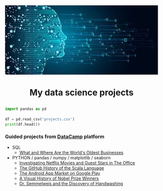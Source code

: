 <p align="center">
<img  src="datascience.jpg" width="600" height="auto">
<h1>
<p align="center">My data science projects</p>
</h1>

```python
import pandas as pd

df = pd.read_csv('projects.csv')
print(df.head())

```






### Guided projects from [DataCamp](www.datacamp.com) platform
* SQL
   * [What and Where Are the World's Oldest Businesses](https://github.com/SzymonKwiecinski/DataCamp-projects/blob/main/SQL/What%20and%20Where%20Are%20the%20World's%20Oldest%20Businesses_/notebook.ipynb)
* PYTHON / pandas / numpy / matplotlib / seaborn
   *  [Investigating Netflix Movies and Guest Stars in The Office](https://github.com/SzymonKwiecinski/DataCamp-projects/blob/main/PYTHON/Investigating%20Netflix%20Movies%20and%20Guest%20Stars%20in%20The%20Office/notebook.ipynb)
   *  [The GitHub History of the Scala Language](https://github.com/SzymonKwiecinski/DataCamp-projects/blob/main/PYTHON/The%20GitHub%20History%20of%20the%20Scala%20Language/notebook.ipynb)
   *  [The Android App Market on Google Play](https://github.com/SzymonKwiecinski/DataCamp-projects/blob/main/PYTHON/The%20Android%20App%20Market%20on%20Google%20Play/notebook.ipynb)
   *  [A Visual History of Nobel Prize Winners](https://github.com/SzymonKwiecinski/DataCamp-projects/blob/main/PYTHON/A%20Visual%20History%20of%20Nobel%20Prize%20Winners/notebook.ipynb)
   *  [Dr. Semmelweis and the Discovery of Handwashing](https://github.com/SzymonKwiecinski/DataCamp-projects/blob/main/PYTHON/Dr.%20Semmelweis%20and%20the%20Discovery%20of%20Handwashing/notebook.ipynb)
